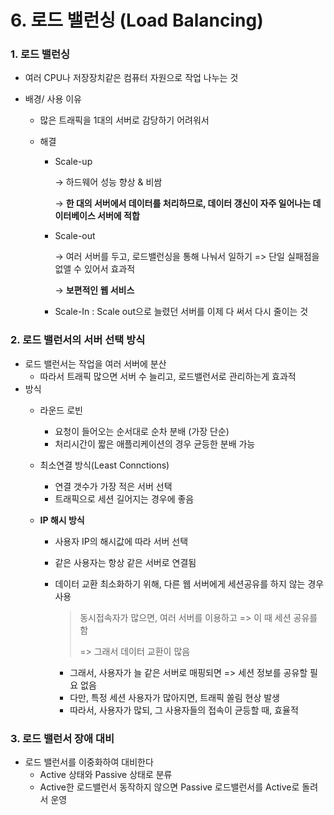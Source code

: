 # 6. 로드 밸런싱 (Load Balancing)



### 1. 로드 밸런싱

* 여러 CPU나 저장장치같은 컴퓨터 자원으로 작업 나누는 것

* 배경/ 사용 이유

  * 많은 트래픽을 1대의 서버로 감당하기 어려워서

  * 해결

    * Scale-up

      →   하드웨어 성능 향상 & 비쌈 

      →   **한 대의 서버에서 데이터를 처리하므로, 데이터 갱신이 자주 일어나는 데이터베이스 서버에 적합**

    * Scale-out
    
      →   여러 서버를 두고, 로드밸런싱을 통해 나눠서 일하기 => 단일 실패점을 없앨 수 있어서 효과적
      
      →   **보편적인 웹 서비스**
    
    * Scale-In : Scale out으로 늘렸던 서버를 이제 다 써서 다시 줄이는 것



### 2. 로드 밸런서의 서버 선택 방식

* 로드 밸런서는 작업을 여러 서버에 분산
  * 따라서 트래픽 많으면 서버 수 늘리고, 로드밸런서로 관리하는게 효과적
* 방식
  * 라운드 로빈
    * 요청이 들어오는 순서대로 순차 분배 (가장 단순)
    * 처리시간이 짧은 애플리케이션의 경우 균등한 분배 가능
  * 최소연결 방식(Least Connctions)
    * 연결 갯수가 가장 적은 서버 선택
    * 트래픽으로 세션 길어지는 경우에 좋음
  * **IP 해시 방식**
    
    * 사용자 IP의 해시값에 따라 서버 선택
    * 같은 사용자는 항상 같은 서버로 연결됨
    * 데이터 교환 최소화하기 위해, 다른 웹 서버에게 세션공유를 하지 않는 경우 사용
    
      > 동시접속자가 많으면, 여러 서버를 이용하고 => 이 때 세션 공유를 함
      >
      > => 그래서 데이터 교환이 많음
    
      * 그래서, 사용자가 늘 같은 서버로 매핑되면 => 세션 정보를 공유할 필요 없음
      * 다만, 특정 세션 사용자가 많아지면, 트래픽 쏠림 현상 발생
      * 따라서, 사용자가 많되, 그 사용자들의 접속이 균등할 때, 효율적



### 3. 로드 밸런서 장애 대비

* 로드 밸런서를 이중화하여 대비한다
  * Active 상태와 Passive 상태로 분류
  * Active한 로드밸런서 동작하지 않으면 Passive 로드밸런서를 Active로 돌려서 운영